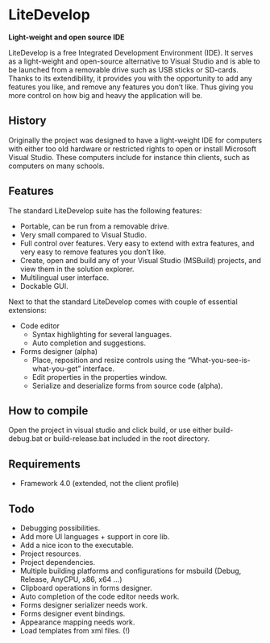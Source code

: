 LiteDevelop
==
**Light-weight and open source IDE**

LiteDevelop is a free Integrated Development Environment (IDE). It serves as a light-weight and open-source alternative to Visual Studio and is able to be launched from a removable drive such as USB sticks or SD-cards. Thanks to its extendibility, it provides you with the opportunity to add any features you like, and remove any features you don’t like. Thus giving you more control on how big and heavy the application will be. 

History
--
Originally the project was designed to have a light-weight IDE for computers with either too old hardware or restricted rights to open or install Microsoft Visual Studio. These computers include for instance thin clients, such as computers on many schools.

Features
--
The standard LiteDevelop suite has the following features:
-   Portable, can be run from a removable drive.
-	Very small compared to Visual Studio.
-	Full control over features. Very easy to extend with extra features, and very easy to remove features you don’t like. 
-	Create, open and build any of your Visual Studio (MSBuild) projects, and view them in the solution explorer.
-	Multilingual user interface.
-	Dockable GUI. 

Next to that the standard LiteDevelop comes with couple of essential extensions:
-	Code editor
    -	Syntax highlighting for several languages.
    -	Auto completion and suggestions.
-	Forms designer (alpha)
    -	Place, reposition and resize controls using the “What-you-see-is-what-you-get” interface.
    -	Edit properties in the properties window.
    -	Serialize and deserialize forms from source code (alpha). 

How to compile
--
Open the project in visual studio and click build, or use either build-debug.bat or build-release.bat included in the root directory.

Requirements
--
-    Framework 4.0 (extended, not the client profile)

Todo
--
-	Debugging possibilities.
-   Add more UI languages + support in core lib.
-   Add a nice icon to the executable.
-	Project resources.
-	Project dependencies.
-   Multiple building platforms and configurations for msbuild (Debug, Release, AnyCPU, x86, x64 ...)
-	Clipboard operations in forms designer.
-	Auto completion of the code editor needs work.
-   Forms designer serializer needs work.
-	Forms designer event bindings.
-   Appearance mapping needs work.
-	Load templates from xml files. (!)
